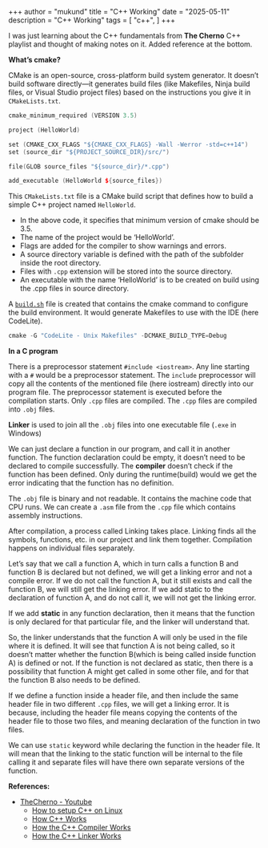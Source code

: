 +++
author = "mukund"
title = "C++ Working"
date = "2025-05-11"
description = "C++ Working"
tags = [
    "c++",
]
+++

I was just learning about the C++ fundamentals from **The Cherno** C++ playlist and thought of making notes on it. Added reference at the bottom.

**What’s cmake?**

CMake is an open-source, cross-platform build system generator. It doesn’t build software directly—it generates build files (like Makefiles, Ninja build files, or Visual Studio project files) based on the instructions you give it in `CMakeLists.txt`.

```cpp
cmake_minimum_required (VERSION 3.5)

project (HelloWorld)

set (CMAKE_CXX_FLAGS "${CMAKE_CXX_FLAGS} -Wall -Werror -std=c++14")
set (source_dir "${PROJECT_SOURCE_DIR}/src/")

file(GLOB source_files "${source_dir}/*.cpp")

add_executable (HelloWorld ${source_files})
```

This ``CMakeLists.txt`` file is a CMake build script that defines how to build a simple C++ project named `HelloWorld`. 

- In the above code, it specifies that minimum version of cmake should be 3.5.
- The name of the project would be ‘HelloWorld’.
- Flags are added for the compiler to show warnings and errors.
- A source directory variable is defined with the path of the subfolder inside the root directory.
- Files with `.cpp` extension will be stored into the source directory.
- An executable with the name ‘HelloWorld’ is to be created on build using the .cpp files in source directory.

A [`build.sh`](http://build.sh) file is created that contains the cmake command to configure the build environment. It would generate Makefiles to use with the IDE (here CodeLite). 

```cpp
cmake -G "CodeLite - Unix Makefiles" -DCMAKE_BUILD_TYPE=Debug
```

**In a C program**

There is a preprocessor statement `#include <iostream>`. Any line starting with a `#` would be a preprocessor statement. The `include` preprocessor will copy all the contents of the mentioned file (here iostream) directly into our program file. The preprocessor statement is executed before the compilation starts. Only `.cpp` files are compiled. The `.cpp` files are compiled into `.obj` files.

**Linker** is used to join all the `.obj` files into one executable file (`.exe` in Windows)

We can just declare a function in our program, and call it in another function. The function declaration could be empty, it doesn’t need to be declared to compile successfully. The **compiler** doesn’t check if the function has been defined. Only during the runtime(build) would we get the error indicating that the function has no definition.

The `.obj` file is binary and not readable. It contains the machine code that CPU runs. We can create a `.asm` file from the `.cpp` file which contains assembly instructions.

After compilation, a process called Linking takes place. Linking finds all the symbols, functions, etc. in our project and link them together. Compilation happens on individual files separately.

Let’s say that we call a function A, which in turn calls a function B and function B is declared but not defined, we will get a linking error and not a compile error. If we do not call the function A, but it still exists and call the function B, we will still get the linking error. If we add static to the declaration of function A, and do not call it, we will not get the linking error.

If we add **static** in any function declaration, then it means that the function is only declared for that particular file, and the linker will understand that. 

So, the linker understands that the function A will only be used in the file where it is defined. It will see that function A is not being called, so it doesn’t matter whether the function B(which is being called inside function A) is defined or not. If the function is not declared as static, then there is a possibility that function A might get called in some other file, and for that the function B also needs to be defined.

If we define a function inside a header file, and then include the same header file in two different `.cpp` files, we will get a linking error. It is because, including the header file means copying the contents of the header file to those two files, and meaning declaration of the function in two files.

We can use `static` keyword while declaring the function in the header file. It will mean that the linking to the static function will be internal to the file calling it and separate files will have there own separate versions of the function.

**References:**

- [TheCherno - Youtube](https://www.youtube.com/@TheCherno)
    - [How to setup C++ on Linux](https://www.youtube.com/watch?v=LKLuvoY6U0I&list=PLlrATfBNZ98dudnM48yfGUldqGD0S4FFb&index=4&pp=iAQB)
    - [How C++ Works](https://www.youtube.com/watch?v=SfGuIVzE_Os&list=PLlrATfBNZ98dudnM48yfGUldqGD0S4FFb&index=7)
    - [How the C++ Compiler Works](https://www.youtube.com/watch?v=3tIqpEmWMLI&list=PLlrATfBNZ98dudnM48yfGUldqGD0S4FFb&index=6)
    - [How the C++ Linker Works](https://www.youtube.com/watch?v=H4s55GgAg0I&list=PLlrATfBNZ98dudnM48yfGUldqGD0S4FFb&index=7)